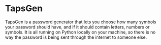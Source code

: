 # TapsGen
TapsGen is a password generator that lets you choose how many symbols your password should have, and if it should contain letters, numbers or symbols. It is all running on Python locally on your machine, so there is no way the password is being sent through the internet to someone else.
